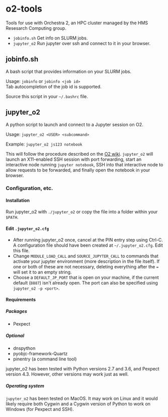 # o2-tools
Tools for use with Orchestra 2, an HPC cluster managed by the HMS Resesarch Computing group.  
- `jobinfo.sh` Get info on SLURM jobs.  
- `jupyter_o2` Run jupyter over ssh and connect to it in your browser.

## jobinfo.sh
A bash script that provides information on your SLURM jobs.

Usage: `jobinfo` or `jobinfo <job id>`  
Tab autocompletion of the job id is supported.

Source this script in your `~/.bashrc` file.

## jupyter_o2
A python script to launch and connect to a Jupyter session on O2.

Usage: `jupyter_o2 <USER> <subcommand>`

Example: `jupyter_o2 js123 notebook`

This will follow the procedure described on the 
[O2 wiki](https://wiki.rc.hms.harvard.edu/display/O2/Jupyter+on+O2).
`jupyter_o2` will launch an X11-enabled SSH session with port forwarding, 
start an interactive node running `jupyter notebook`, 
SSH into that interactive node to allow requests to be forwarded,
and finally open the notebook in your browser.

### Configuration, etc.

#### Installation
Run jupyter_o2 with `./jupyter_o2` or copy the file into a folder within your `$PATH`.

#### Edit `.jupyter_o2.cfg`
- After running jupyter_o2 once, cancel at the PIN entry step using Ctrl-C.
A configuration file should have been created at `~/.jupyter_o2.cfg`. Edit this file.
- Change `MODULE_LOAD_CALL` and `SOURCE_JUPYTER_CALL` to commands that 
activate your jupyter environment (more description in the file itself). 
If one or both of these are not necessary, deleting everything after the `=`
will set it to an empty string.
- Choose a `DEFAULT_JP_PORT` that is open on your machine,
if the current default (`8887`) isn't already open. 
The port can also be specified using `jupyter_o2 -p <port>`.

#### Requirements
##### Packages
- Pexpect

##### Optional
- dnspython
- pyobjc-framework-Quartz
- pinentry (a command line tool)

jupyter_o2 has been tested with Python versions 2.7 and 3.6,
and Pexpect version 4.3. However, other versions may work just as well.

##### Operating system
`jupyter_o2` has been tested on MacOS. It may work on Linux and it would likely require 
both Cygwin and a Cygwin version of Python to work on Windows (for Pexpect and SSH).

